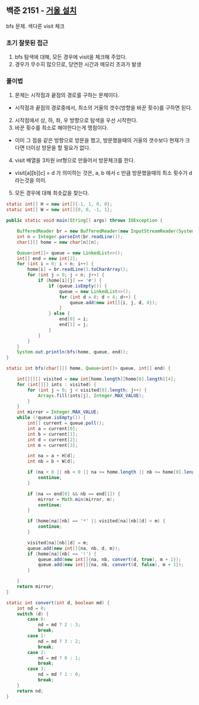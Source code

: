 ## 백준 2151 - [거울 설치](https://www.acmicpc.net/problem/2151)

bfs 문제. 색다른 visit 체크

### 초기 잘못된 접근
1. bfs 탐색에 대해, 모든 경우에 visit을 체크해 주었다.
2. 경우가 무수히 많으므로, 당연한 시간과 메모리 초과가 발생

### 풀이법 

1. 문제는 시작점과 끝점의 경로를 구하는 문제이다.
  - 시작점과 끝점의 경로중에서, 최소의 거울의 갯수(방향을 바꾼 횟수)를 구하면 된다.
2. 시작점에서 상, 하, 좌, 우 방향으로 탐색을 우선 시작한다.
3. 바꾼 횟수를 최소로 해야한다는게 맹점이다.
  - 이미 그 점을 같은 방향으로 방문을 했고, 방문했을때의 거울의 갯수보다 현재가 크다면 더이상 방문을 할 필요가 없다.
4. visit 배열을 3차원 int형으로 만들어서 방문체크를 한다.
  - visit[a][b][c] = d 가 의미하는 것은, a, b 에서 c 만큼 방문했을때의 최소 횟수가 d라는것을 의미.
5. 모든 경우에 대해 최솟값을 찾는다.

~~~JAVA
static int[] H = new int[]{-1, 1, 0, 0};
static int[] W = new int[]{0, 0, -1, 1};

public static void main(String[] args) throws IOException {

    BufferedReader br = new BufferedReader(new InputStreamReader(System.in));
    int n = Integer.parseInt(br.readLine());
    char[][] home = new char[n][n];

    Queue<int[]> queue = new LinkedList<>();
    int[] end = new int[2];
    for (int i = 0; i < n; i++) {
        home[i] = br.readLine().toCharArray();
        for (int j = 0; j < n; j++) {
            if (home[i][j] == '#') {
                if (queue.isEmpty()) {
                    queue = new LinkedList<>();
                    for (int d = 0; d < 4; d++) {
                        queue.add(new int[]{i, j, d, 0});
                    }
                } else {
                    end[0] = i;
                    end[1] = j;
                }
            }
        }
    }
    System.out.println(bfs(home, queue, end));
}

static int bfs(char[][] home, Queue<int[]> queue, int[] end) {

    int[][][] visited = new int[home.length][home[0].length][4];
    for (int[][] ints : visited) {
        for (int j = 0; j < visited[0].length; j++) {
            Arrays.fill(ints[j], Integer.MAX_VALUE);
        }
    }
    int mirror = Integer.MAX_VALUE;
    while (!queue.isEmpty()) {
        int[] current = queue.poll();
        int a = current[0];
        int b = current[1];
        int d = current[2];
        int m = current[3];

        int na = a + H[d];
        int nb = b + W[d];

        if (na < 0 || nb < 0 || na >= home.length || nb >= home[0].length) {
            continue;
        }

        if (na == end[0] && nb == end[1]) {
            mirror = Math.min(mirror, m);
            continue;
        }

        if (home[na][nb] == '*' || visited[na][nb][d] < m) {
            continue;
        }

        visited[na][nb][d] = m;
        queue.add(new int[]{na, nb, d, m});
        if (home[na][nb] == '!') {
            queue.add(new int[]{na, nb, convert(d, true), m + 1});
            queue.add(new int[]{na, nb, convert(d, false), m + 1});
        }

    }
    return mirror;
}

static int convert(int d, boolean md) {
    int nd = 0;
    switch (d) {
        case 0:
            nd = md ? 2 : 3;
            break;
        case 1:
            nd = md ? 3 : 2;
            break;
        case 2:
            nd = md ? 0 : 1;
            break;
        case 3:
            nd = md ? 1 : 0;
            break;
    }
    return nd;
}
~~~
